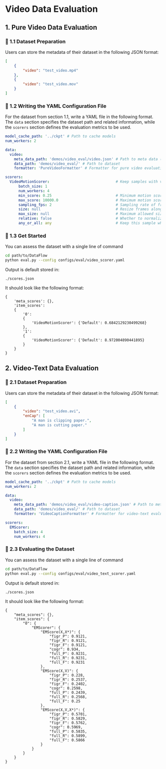 # Video Data Evaluation

## 1. Pure Video Data Evaluation

### 👀 1.1 Dataset Preparation
Users can store the metadata of their dataset in the following JSON format:
```json
[
    {
        "video": "test_video.mp4"
    },
    {
        "video": "test_video.mov"
    }
]
```

### 🌟 1.2 Writing the YAML Configuration File

For the dataset from section 1.1, write a YAML file in the following format. The `data` section specifies the dataset path and related information, while the `scorers` section defines the evaluation metrics to be used.
```yaml
model_cache_path: '../ckpt' # Path to cache models
num_workers: 2

data:
  video:
    meta_data_path: 'demos/video_eval/video.json' # Path to meta data (mainly for image or video data)
    data_path: 'demos/video_eval/' # Path to dataset
    formatter: 'PureVideoFormatter' # Formatter for pure video evaluation

scorers:
  VideoMotionScorer:                              # Keep samples with video motion scores within a specific range.
      batch_size: 1
      num_workers: 4
      min_score: 0.25                             # Minimum motion score to keep samples
      max_score: 10000.0                          # Maximum motion score to keep samples
      sampling_fps: 2                             # Sampling rate of frames per second to compute optical flow
      size: null                                  # Resize frames along the smaller edge before computing optical flow, or a sequence like (h, w)
      max_size: null                              # Maximum allowed size for the longer edge of resized frames
      relative: false                             # Whether to normalize the optical flow magnitude to [0, 1], relative to the frame's diagonal length
      any_or_all: any                             # Keep this sample when any/all videos meet the filter condition
```

### 💪 1.3 Get Started
You can assess the dataset with a single line of command
```bash
cd path/to/DataFlow
python eval.py --config configs/eval/video_scorer.yaml
```
Output is default stored in:
```
./scores.json
```
It should look like the following format:
```
{
    'meta_scores': {}, 
    'item_scores': 
    {
        '0': 
        {
            'VideoMotionScorer': {'Default': 0.6842129230499268}
        }, 
        '1': 
        {
            'VideoMotionScorer': {'Default': 8.972004890441895}
        }
    }
}
```


## 2. Video-Text Data Evaluation

### 👀 2.1 Dataset Preparation

Users can store the metadata of their dataset in the following JSON format:

```json
[
    {
        "video": "test_video.avi",
        "enCap": [
            "A man is clipping paper.", 
            "A man is cutting paper."
        ]
    }
]
```

### 🌟 2.2 Writing the YAML Configuration File

For the dataset from section 2.1, write a YAML file in the following format. The `data` section specifies the dataset path and related information, while the `scorers` section defines the evaluation metrics to be used.

```yaml
model_cache_path: '../ckpt' # Path to cache models
num_workers: 2

data:
  video:
    meta_data_path: 'demos/video_eval/video-caption.json' # Path to meta data (mainly for image or video data)
    data_path: 'demos/video_eval/' # Path to dataset
    formatter: 'VideoCaptionFormatter' # Formatter for video-text evaluation

scorers:
  EMScorer:
    batch_size: 4
    num_workers: 4
```

### 💪 2.3 Evaluating the Dataset
You can assess the dataset with a single line of command
```bash
cd path/to/DataFlow
python eval.py --config configs/eval/video_text_scorer.yaml
```
Output is default stored in:
```
./scores.json
```
It should look like the following format:
```
{
    "meta_scores": {},
    "item_scores": {
        "0": {
            "EMScorer": {
                "EMScore(X,X*)": {
                    "figr_P": 0.9121,
                    "figr_R": 0.9121,
                    "figr_F": 0.9121,
                    "cogr": 0.934,
                    "full_P": 0.9231,
                    "full_R": 0.9231,
                    "full_F": 0.9231
                },
                "EMScore(X,V)": {
                    "figr_P": 0.228,
                    "figr_R": 0.2537,
                    "figr_F": 0.2402,
                    "cogr": 0.2598,
                    "full_P": 0.2439,
                    "full_R": 0.2568,
                    "full_F": 0.25
                },
                "EMScore(X,V,X*)": {
                    "figr_P": 0.5701,
                    "figr_R": 0.5829,
                    "figr_F": 0.5762,
                    "cogr": 0.5969,
                    "full_P": 0.5835,
                    "full_R": 0.5899,
                    "full_F": 0.5866
                }
            }
        }
    }
}
```
